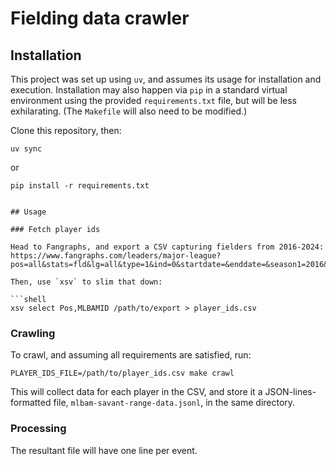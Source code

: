 # Fielding data crawler

## Installation

This project was set up using `uv`, and assumes its usage for installation and execution. Installation may also happen via `pip` in a standard virtual environment using the provided `requirements.txt` file, but will be less exhilarating. (The `Makefile` will also need to be modified.)

Clone this repository, then:

```shell
uv sync
```

or

```
pip install -r requirements.txt
```

```shell

## Usage

### Fetch player ids

Head to Fangraphs, and export a CSV capturing fielders from 2016-2024: https://www.fangraphs.com/leaders/major-league?pos=all&stats=fld&lg=all&type=1&ind=0&startdate=&enddate=&season1=2016&season=2024&qual=1&month=0

Then, use `xsv` to slim that down:

```shell
xsv select Pos,MLBAMID /path/to/export > player_ids.csv
```

### Crawling

To crawl, and assuming all requirements are satisfied, run:

```shell
PLAYER_IDS_FILE=/path/to/player_ids.csv make crawl
```

This will collect data for each player in the CSV, and store it a JSON-lines-formatted file, `mlbam-savant-range-data.jsonl`, in the same directory.

### Processing

The resultant file will have one line per event.
